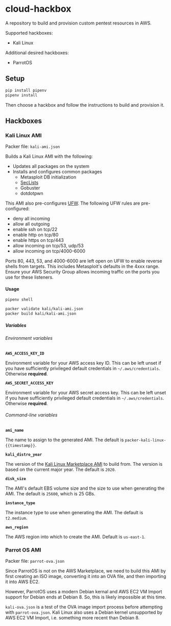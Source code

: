 # cloud-hackbox

A repository to build and provision custom pentest resources in AWS.

Supported hackboxes:

- Kali Linux

Additional desired hackboxes:

- ParrotOS

## Setup

```bash
pip install pipenv
pipenv install
```

Then choose a hackbox and follow the instructions to build and provision it.

## Hackboxes

### Kali Linux AMI

Packer file: `kali-ami.json`

Builds a Kali Linux AMI with the following:

- Updates all packages on the system
- Installs and configures common packages
  - Metasploit DB initialization
  - [SecLists](https://github.com/danielmiessler/SecLists)
  - Gobuster
  - dotdotpwn

This AMI also pre-configures [UFW](https://www.digitalocean.com/community/tutorials/how-to-set-up-a-firewall-with-ufw-on-ubuntu-18-04).
The following UFW rules are pre-configured:

- deny all incoming
- allow all outgoing
- enable ssh on tcp/22
- enable http on tcp/80
- enable https on tcp/443
- allow incoming on tcp/53, udp/53
- allow incoming on tcp/4000-6000

Ports 80, 443, 53, and 4000-6000 are left open on UFW to enable reverse shells from targets.
This includes Metasploit's defaults in the 4xxx range.
Ensure your AWS Security Group allows incoming traffic on the ports you use for these listeners.

#### Usage

```bash
pipenv shell

packer validate kali/kali-ami.json
packer build kali/kali-ami.json
```

##### Variables

###### Environment variables

**`AWS_ACCESS_KEY_ID`**

Environment variable for your AWS access key ID.
This can be left unset if you have sufficiently privileged default credentials in `~/.aws/credentials`.
Otherwise **required**.

**`AWS_SECRET_ACCESS_KEY`**

Environment variable for your AWS secret access key.
This can be left unset if you have sufficiently privileged default credentials in `~/.aws/credentials`.
Otherwise **required**.

###### Command-line variables

**`ami_name`**

The name to assign to the generated AMI.
The default is `packer-kali-linux-{{timestamp}}`.

**`kali_distro_year`**

The version of the [Kali Linux Marketplace AMI](https://aws.amazon.com/marketplace/pp/B01M26MMTT) to build from.
The version is based on the current major year.
The default is `2020`.

**`disk_size`**

The AMI's default EBS volume size and the size to use when generating the AMI.
The default is `25600`, which is 25 GBs.

**`instance_type`**

The instance type to use when generating the AMI.
The default is `t2.medium`.

**`aws_region`**

The AWS region into which to create the AMI.
Default is `us-east-1`.

### Parrot OS AMI

Packer file: `parrot-ova.json`

Since ParrotOS is not on the AWS Marketplace, we need to build this AMI by first creating an ISO image, converting it into an OVA file, and then importing it into AWS EC2.

However, ParrotOS uses a modern Debian kernal and AWS EC2 VM Import support for Debian ends at Debian 8. So, this is likely impossible at this time.

`kali-ova.json` is a test of the OVA image import process before attempting with `parrot-ova.json`. Kali Linux also uses a Debian kernel unsupported by AWS EC2 VM Import, i.e. something more recent than Debian 8.
